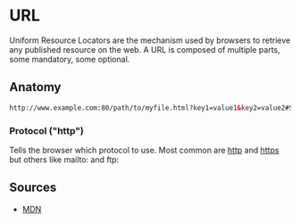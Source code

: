 # URL
Uniform Resource Locators are the mechanism used by browsers to retrieve any published resource on the web.
A URL is composed of multiple parts, some mandatory, some optional. 

## Anatomy
```html
http://www.example.com:80/path/to/myfile.html?key1=value1&key2=value2#SomewhereInTheDocument
```
### Protocol ("http")
Tells the browser which protocol to use. Most common are [http](https://3ng7n33r.github.io/KnowledgeBase/webdevelopment/web/http.html) and [https](https://3ng7n33r.github.io/KnowledgeBase/webdevelopment/web/https.html) but others like mailto: and ftp: 


## Sources

 - [MDN](https://developer.mozilla.org/en-US/docs/Learn/Common_questions/What_is_a_URL)

<!--stackedit_data:
eyJoaXN0b3J5IjpbNzQ3OTEyOTQ4LDIwOTU5Mjg0NDVdfQ==
-->